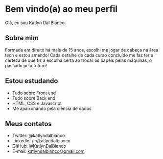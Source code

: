 # Bem vindo(a) ao meu perfil

Olá, eu sou Katlyn Dal Bianco.

## Sobre mim
Formada em direito há mais de 15 anos, escolhi me jogar de cabeça na área tech e estou amando! Cada detalhe de cada curso concluído me faz ter a certeza de que fiz a escolha certa ao trocar os papéis pelas máquinas, o passado pelo futuro!

## Estou estudando

- Tudo sobre Front end
- Tudo sobre Back end
- HTML, CSS e Javascript
- Me apaixonando pela ciência de dados

## Meus contatos

- Twitter: @katlyndalbianco
- LinkedIn: /in/katlyndalbianco
- GitHub: @KatlynDalBianco
- E-mail: katlyndalbianco@gmail.com
